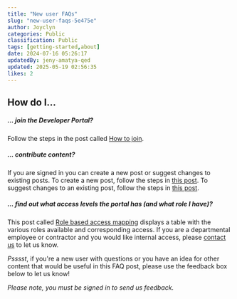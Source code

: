```yaml
---
title: "New user FAQs"
slug: "new-user-faqs-5e475e"
author: Joyclyn
categories: Public
classification: Public
tags: [getting-started,about]
date: 2024-07-16 05:26:17 
updatedBy: jeny-amatya-qed
updated: 2025-05-19 02:56:35 
likes: 2
---
```


## How do I...

##### ... join the Developer Portal?
Follow the steps in the post called [How to join](/public/how-to-join-900fe4/).
<br>

##### ... contribute content?
If you are signed in you can create a new post or suggest changes to existing posts.
To create a new post, follow the steps in [this post](/public/how-to-publish-new-content-using-inline-editor-in-the-developer-portal-704f93/).
To suggest changes to an existing post, follow the steps in [this post](/public/how-to-update-existing-content-using-the-inline-editor-6da990/).
<br>



##### ... find out what access levels the portal has (and what role I have)? 
This post called [Role based access mapping](public/Role-based_access_mapping_in_the_Developer_Portal) displays a table with the various roles available and corresponding access.
If you are a departmental employee or contractor and you would like internal access, please [contact us](/contact-us/) to let us know.
<br>

*Psssst*, if you're a new user with questions or you have an idea for other content that would be useful in this FAQ post, please use the feedback box below to let us know! 

*Please note, you must be signed in to send us feedback.*